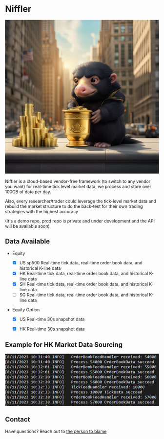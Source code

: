 # Niffler

![Example Image](res/images/cover.png)

Niffler is a cloud-based vendor-free framework (to switch to any vendor you want) for real-time tick 
level market data, we process and store over 100GB of data per day.

Also, every researcher/trader could leverage the tick-level market data and rebuild the market structure to do the back-test 
for their own trading strategies with the highest accuracy

(It's a demo repo, prod repo is private and under development and the API will be available soon)

## Data Available
- Equity

  - [x] US sp500 Real-time tick data, real-time order book data, and historical K-line data
  - [x] HK Real-time tick data, real-time order book data, and historical K-line data
  - [x] SH Real-time tick data, real-time order book data, and historical K-line data
  - [ ] SG Real-time tick data, real-time order book data, and historical K-line data

- Equity Option
  - [x] US Real-time 30s snapshot data
  - [x] HK Real-time 30s snapshot data


## Example for HK Market Data Sourcing

![Example Image 2](res/images/Example_hk_orderbook.png)

## Contact
Have questions? Reach out to [the person to blame](https://www.linkedin.com/in/chenwang666/)


